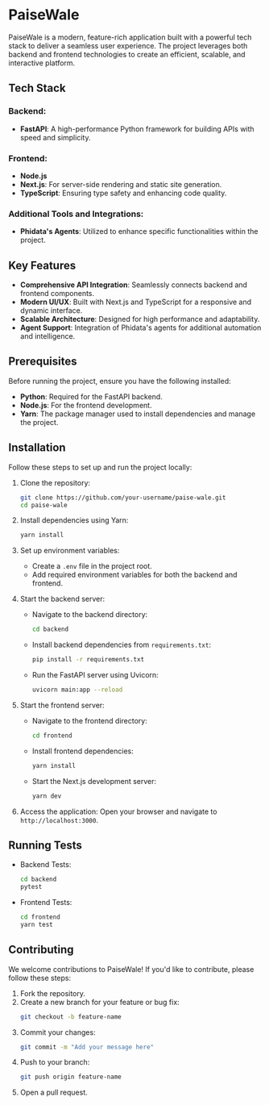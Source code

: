 # PaiseWale

PaiseWale is a modern, feature-rich application built with a powerful tech stack to deliver a seamless user experience. The project leverages both backend and frontend technologies to create an efficient, scalable, and interactive platform.

## Tech Stack

### Backend:
- **FastAPI**: A high-performance Python framework for building APIs with speed and simplicity.

### Frontend:
- **Node.js**
- **Next.js**: For server-side rendering and static site generation.
- **TypeScript**: Ensuring type safety and enhancing code quality.

### Additional Tools and Integrations:
- **Phidata's Agents**: Utilized to enhance specific functionalities within the project.

## Key Features
- **Comprehensive API Integration**: Seamlessly connects backend and frontend components.
- **Modern UI/UX**: Built with Next.js and TypeScript for a responsive and dynamic interface.
- **Scalable Architecture**: Designed for high performance and adaptability.
- **Agent Support**: Integration of Phidata's agents for additional automation and intelligence.

## Prerequisites
Before running the project, ensure you have the following installed:

- **Python**: Required for the FastAPI backend.
- **Node.js**: For the frontend development.
- **Yarn**: The package manager used to install dependencies and manage the project.

## Installation

Follow these steps to set up and run the project locally:

1. Clone the repository:
   ```bash
   git clone https://github.com/your-username/paise-wale.git
   cd paise-wale
   ```

2. Install dependencies using Yarn:
   ```bash
   yarn install
   ```

3. Set up environment variables:
   - Create a `.env` file in the project root.
   - Add required environment variables for both the backend and frontend.

4. Start the backend server:
   - Navigate to the backend directory:
     ```bash
     cd backend
     ```
   - Install backend dependencies from `requirements.txt`:
     ```bash
     pip install -r requirements.txt
     ```
   - Run the FastAPI server using Uvicorn:
     ```bash
     uvicorn main:app --reload
     ```

5. Start the frontend server:
   - Navigate to the frontend directory:
     ```bash
     cd frontend
     ```
   - Install frontend dependencies:
     ```bash
     yarn install
     ```
   - Start the Next.js development server:
     ```bash
     yarn dev
     ```

6. Access the application:
   Open your browser and navigate to `http://localhost:3000`.

## Running Tests
- Backend Tests:
  ```bash
  cd backend
  pytest
  ```
- Frontend Tests:
  ```bash
  cd frontend
  yarn test
  ```

## Contributing
We welcome contributions to PaiseWale! If you'd like to contribute, please follow these steps:

1. Fork the repository.
2. Create a new branch for your feature or bug fix:
   ```bash
   git checkout -b feature-name
   ```
3. Commit your changes:
   ```bash
   git commit -m "Add your message here"
   ```
4. Push to your branch:
   ```bash
   git push origin feature-name
   ```
5. Open a pull request.
